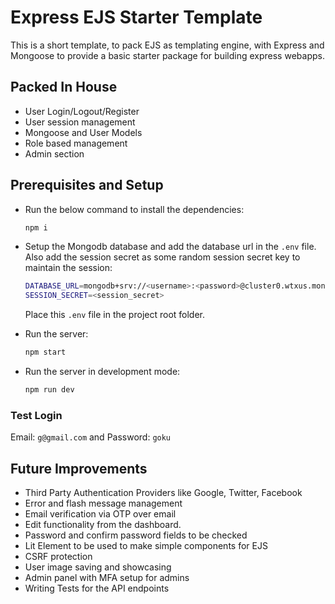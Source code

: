 # Express EJS Starter Template

This is a short template, to pack EJS as templating engine, with Express and Mongoose to provide a basic starter package for building express webapps.

## Packed In House

* User Login/Logout/Register
* User session management
* Mongoose and User Models
* Role based management
* Admin section

## Prerequisites and Setup

* Run the below command to install the dependencies:

    ```bash
    npm i
    ```

* Setup the Mongodb database and add the database url in the `.env` file. Also add the session secret as some random session secret key to maintain the session:

    ```bash
    DATABASE_URL=mongodb+srv://<username>:<password>@cluster0.wtxus.mongodb.net/<dbname>?retryWrites=true&w=majority
    SESSION_SECRET=<session_secret>
    ```

    Place this `.env` file in the project root folder.

* Run the server:

    ```bash
    npm start
    ```

* Run the server in development mode:

    ```bash
    npm run dev
    ```

### Test Login

Email: `g@gmail.com` and Password: `goku`

## Future Improvements

* Third Party Authentication Providers like Google, Twitter, Facebook
* Error and flash message management
* Email verification via OTP over email
* Edit functionality from the dashboard. 
* Password and confirm password fields to be checked
* Lit Element to be used to make simple components for EJS
* CSRF protection
* User image saving and showcasing
* Admin panel with MFA setup for admins
* Writing Tests for the API endpoints
